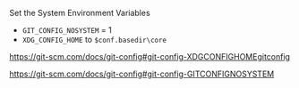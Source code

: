 Set the System Environment Variables

- `GIT_CONFIG_NOSYSTEM` = 1
- `XDG_CONFIG_HOME` to `$conf.basedir\core`

https://git-scm.com/docs/git-config#git-config-XDGCONFIGHOMEgitconfig

https://git-scm.com/docs/git-config#git-config-GITCONFIGNOSYSTEM